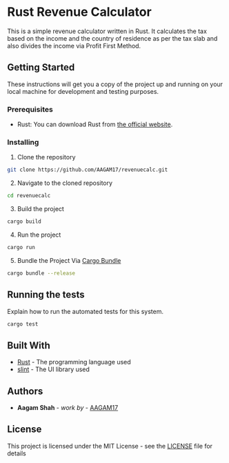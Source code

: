 # Rust Revenue Calculator

This is a simple revenue calculator written in Rust. It calculates the tax based on the income and the country of residence as per the tax slab and also divides the income via Profit First Method.

## Getting Started

These instructions will get you a copy of the project up and running on your local machine for development and testing purposes.

### Prerequisites

- Rust: You can download Rust from [the official website](https://www.rust-lang.org/tools/install).

### Installing

1. Clone the repository
```bash
git clone https://github.com/AAGAM17/revenuecalc.git
```
2. Navigate to the cloned repository
```bash
cd revenuecalc
```
3. Build the project
```bash
cargo build
```
4. Run the project
```bash
cargo run
```
5. Bundle the Project Via [Cargo Bundle](https://github.com/burtonageo/cargo-bundle)
```bash
cargo bundle --release
```

## Running the tests

Explain how to run the automated tests for this system.

```bash
cargo test
```

## Built With

- [Rust](https://www.rust-lang.org/) - The programming language used
- [slint](https://github.com/yourusername/slint) - The UI library used

## Authors

- **Aagam Shah** - *work by* - [AAGAM17](https://github.com/AAGAM17)

## License

This project is licensed under the MIT License - see the [LICENSE](LICENSE) file for details
